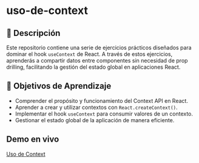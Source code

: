 # uso-de-context

## 🎯 Descripción

Este repositorio contiene una serie de ejercicios prácticos diseñados para dominar el hook `useContext` de React. A través de estos ejercicios, aprenderás a compartir datos entre componentes sin necesidad de prop drilling, facilitando la gestión del estado global en aplicaciones React.

## 📘 Objetivos de Aprendizaje

- Comprender el propósito y funcionamiento del Context API en React.
- Aprender a crear y utilizar contextos con `React.createContext()`.
- Implementar el hook `useContext` para consumir valores de un contexto.
- Gestionar el estado global de la aplicación de manera eficiente.

## Demo en vivo
[Uso de Context](https://gpasadasfj.github.io/uso-de-context/)
